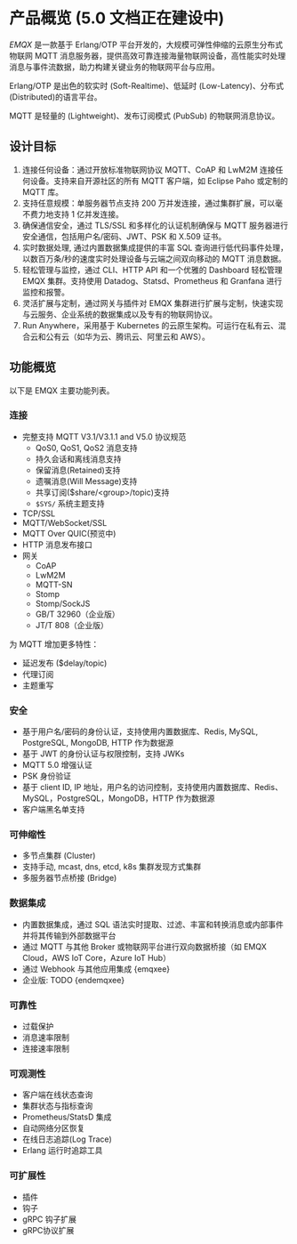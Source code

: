 # 产品概览 (5.0 文档正在建设中)

*EMQX* 是一款基于 Erlang/OTP 平台开发的，大规模可弹性伸缩的云原生分布式物联网 MQTT 消息服务器，提供高效可靠连接海量物联网设备，高性能实时处理消息与事件流数据，助力构建关键业务的物联网平台与应用。

Erlang/OTP 是出色的软实时 (Soft-Realtime)、低延时 (Low-Latency)、分布式 (Distributed)的语言平台。

MQTT 是轻量的 (Lightweight)、发布订阅模式 (PubSub) 的物联网消息协议。

## 设计目标

1. 连接任何设备：通过开放标准物联网协议 MQTT、CoAP 和 LwM2M 连接任何设备。支持来自开源社区的所有 MQTT 客户端，如 Eclipse Paho 或定制的 MQTT 库。
2. 支持任意规模：单服务器节点支持 200 万并发连接，通过集群扩展，可以毫不费力地支持 1 亿并发连接。
3. 确保通信安全，通过 TLS/SSL 和多样化的认证机制确保与 MQTT 服务器进行安全通信，包括用户名/密码、JWT、PSK 和 X.509 证书。
4. 实时数据处理, 通过内置数据集成提供的丰富 SQL 查询进行低代码事件处理，以数百万条/秒的速度实时处理设备与云端之间双向移动的 MQTT 消息数据。
5. 轻松管理与监控，通过 CLI、HTTP API 和一个优雅的 Dashboard 轻松管理 EMQX 集群。支持使用 Datadog、Statsd、Prometheus 和 Granfana 进行监控和报警。
6. 灵活扩展与定制，通过网关与插件对 EMQX 集群进行扩展与定制，快速实现与云服务、企业系统的数据集成以及专有的物联网协议。
7. Run Anywhere，采用基于 Kubernetes 的云原生架构。可运行在私有云、混合云和公有云（如华为云、腾讯云、阿里云和 AWS）。

## 功能概览

以下是 EMQX 主要功能列表。

### 连接

- 完整支持 MQTT V3.1/V3.1.1 and V5.0 协议规范
  - QoS0, QoS1, QoS2 消息支持
  - 持久会话和离线消息支持
  - 保留消息(Retained)支持
  - 遗嘱消息(Will Message)支持
  - 共享订阅($share/<group\>/topic)支持
  - `$SYS/` 系统主题支持
- TCP/SSL
- MQTT/WebSocket/SSL
- MQTT Over QUIC(预览中)
- HTTP 消息发布接口
- 网关
  - CoAP
  - LwM2M
  - MQTT-SN
  - Stomp
  - Stomp/SockJS
  - GB/T 32960（企业版）
  - JT/T 808（企业版）

为 MQTT 增加更多特性：

- 延迟发布 ($delay/topic)
- 代理订阅
- 主题重写

### 安全

- 基于用户名/密码的身份认证，支持使用内置数据库、Redis, MySQL, PostgreSQL, MongoDB, HTTP 作为数据源
- 基于 JWT 的身份认证与权限控制，支持 JWKs
- MQTT 5.0 增强认证
- PSK 身份验证
- 基于 client ID, IP 地址，用户名的访问控制，支持使用内置数据库、Redis、MySQL，PostgreSQL，MongoDB，HTTP 作为数据源
- 客户端黑名单支持

### 可伸缩性

- 多节点集群 (Cluster)
- 支持手动, mcast, dns, etcd, k8s 集群发现方式集群
- 多服务器节点桥接 (Bridge)

### 数据集成


- 内置数据集成，通过 SQL 语法实时提取、过滤、丰富和转换消息或内部事件并将其传输到外部数据平台
- 通过 MQTT 与其他 Broker 或物联网平台进行双向数据桥接（如 EMQX Cloud，AWS IoT Core，Azure IoT Hub）
- 通过 Webhook 与其他应用集成
{emqxee}
- 企业版: TODO
{endemqxee}

### 可靠性

- 过载保护
- 消息速率限制
- 连接速率限制

### 可观测性

- 客户端在线状态查询
- 集群状态与指标查询
- Prometheus/StatsD 集成
- 自动网络分区恢复
- 在线日志追踪(Log Trace)
- Erlang 运行时追踪工具

### 可扩展性

- 插件
- 钩子
- gRPC 钩子扩展
- gRPC协议扩展
